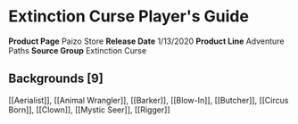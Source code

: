 ﻿---
id: '25'
name: Extinction Curse Player's Guide
rarity: Common
source: null
trait: null
type: Source

---
# Extinction Curse Player's Guide

**Product Page** Paizo Store
**Release Date** 1/13/2020
**Product Line** Adventure Paths
**Source Group** Extinction Curse

## Backgrounds [9]

[[Aerialist]], [[Animal Wrangler]], [[Barker]], [[Blow-In]], [[Butcher]], [[Circus Born]], [[Clown]], [[Mystic Seer]], [[Rigger]]